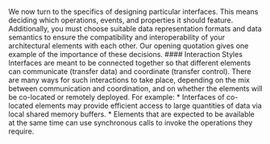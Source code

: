 We now turn to the specifics of designing particular interfaces. This means deciding which operations, events, and properties it should feature. Additionally, you must choose suitable data representation formats and data semantics to ensure the compatibility and interoperability of your architectural elements with each other. Our opening quotation gives one example of the importance of these decisions. #### Interaction Styles Interfaces are meant to be connected together so that different elements can communicate (transfer data) and coordinate (transfer control). There are many ways for such interactions to take place, depending on the mix between communication and coordination, and on whether the elements will be co-located or remotely deployed. For example: *  Interfaces of co-located elements may provide efficient access to large quantities of data via local shared memory buffers. *  Elements that are expected to be available at the same time can use synchronous calls to invoke the operations they require.